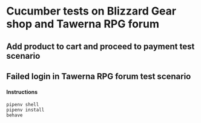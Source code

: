 # Cucumber tests on Blizzard Gear shop and Tawerna RPG forum
## Add product to cart and proceed to payment test scenario
## Failed login in Tawerna RPG forum test scenario

#### Instructions

```
pipenv shell
pipenv install
behave
```